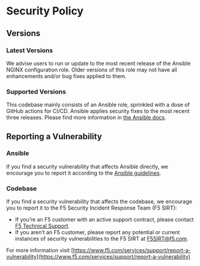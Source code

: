 # Security Policy

## Versions

### Latest Versions

We advise users to run or update to the most recent release of the Ansible NGINX configuration role. Older versions of this role may not have all enhancements and/or bug fixes applied to them.

### Supported Versions

This codebase mainly consists of an Ansible role, sprinkled with a dose of GitHub actions for CI/CD. Ansible applies security fixes to the most recent three releases. Please find more information in [the Ansible docs](https://docs.ansible.com/ansible/devel/reference_appendices/release_and_maintenance.html#release-status).

## Reporting a Vulnerability

### Ansible

If you find a security vulnerability that affects Ansible directly, we encourage you to report it according to the [Ansible guidelines](https://docs.ansible.com/ansible/devel/community/reporting_bugs_and_features.html#reporting-a-bug).

### Codebase

If you find a security vulnerability that affects the codebase, we encourage you to report it to the F5 Security Incident Response Team (F5 SIRT):

- If you’re an F5 customer with an active support contract, please contact [F5 Technical Support](https://www.f5.com/services/support).
- If you aren’t an F5 customer, please report any potential or current instances of security vulnerabilities to the F5 SIRT at <F5SIRT@f5.com>.

For more information visit [https://www.f5.com/services/support/report-a-vulnerability](https://www.f5.com/services/support/report-a-vulnerability)
